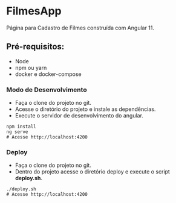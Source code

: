 # FilmesApp

Página para Cadastro de Filmes construída com Angular 11.

## Pré-requisitos:
- Node
- npm ou yarn
- docker e docker-compose

### Modo de Desenvolvimento
- Faça o clone do projeto no git.
- Acesse o diretório do projeto e instale as dependências.
- Execute o servidor de desenvolvimento do angular.
```shell
npm install
ng serve
# Acesse http://localhost:4200
```

### Deploy

- Faça o clone do projeto no git.
- Dentro do projeto acesse o diretório deploy e execute o script **deploy.sh**.
```shell
./deploy.sh
# Acesse http://localhost:4200
```